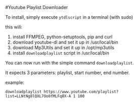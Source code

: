#Youtube Playlist Downloader

To install, simply execute `ytdlscript` in a terminal (with sudo)

this will:

1. install FFMPEG, python-setuptools, pip and curl
2. download youtube-dl and set it up in /usr/local/bin
3. download Mp3Utils and set it up in /opt/mp3utils
4. install `downloadplaylist` script in /usr/local/bin

You can now run with the simple command `downloadplaylist`.

It expects 3 parameters: playlist, start number, end number.

example:

`downloadplaylist https://www.youtube.com/playlist?list=LLNtNg8lQXL7Oo0fMLFq8X-A 1 100`
